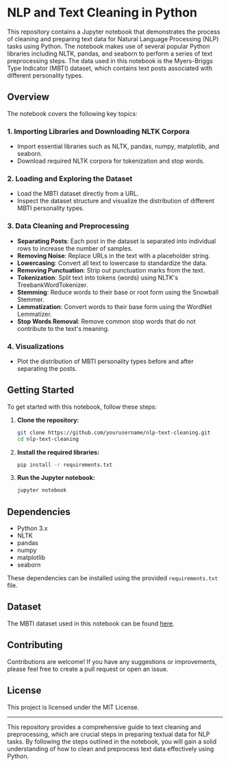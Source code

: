 # NLP and Text Cleaning in Python

This repository contains a Jupyter notebook that demonstrates the process of cleaning and preparing text data for Natural Language Processing (NLP) tasks using Python. The notebook makes use of several popular Python libraries including NLTK, pandas, and seaborn to perform a series of text preprocessing steps. The data used in this notebook is the Myers-Briggs Type Indicator (MBTI) dataset, which contains text posts associated with different personality types.

## Overview

The notebook covers the following key topics:

### 1. Importing Libraries and Downloading NLTK Corpora
- Import essential libraries such as NLTK, pandas, numpy, matplotlib, and seaborn.
- Download required NLTK corpora for tokenization and stop words.

### 2. Loading and Exploring the Dataset
- Load the MBTI dataset directly from a URL.
- Inspect the dataset structure and visualize the distribution of different MBTI personality types.

### 3. Data Cleaning and Preprocessing
- **Separating Posts**: Each post in the dataset is separated into individual rows to increase the number of samples.
- **Removing Noise**: Replace URLs in the text with a placeholder string.
- **Lowercasing**: Convert all text to lowercase to standardize the data.
- **Removing Punctuation**: Strip out punctuation marks from the text.
- **Tokenization**: Split text into tokens (words) using NLTK's TreebankWordTokenizer.
- **Stemming**: Reduce words to their base or root form using the Snowball Stemmer.
- **Lemmatization**: Convert words to their base form using the WordNet Lemmatizer.
- **Stop Words Removal**: Remove common stop words that do not contribute to the text's meaning.

### 4. Visualizations
- Plot the distribution of MBTI personality types before and after separating the posts.

## Getting Started

To get started with this notebook, follow these steps:

1. **Clone the repository:**
   ```bash
   git clone https://github.com/yourusername/nlp-text-cleaning.git
   cd nlp-text-cleaning
   ```

2. **Install the required libraries:**
   ```bash
   pip install -r requirements.txt
   ```

3. **Run the Jupyter notebook:**
   ```bash
   jupyter notebook
   ```

## Dependencies

- Python 3.x
- NLTK
- pandas
- numpy
- matplotlib
- seaborn

These dependencies can be installed using the provided `requirements.txt` file.

## Dataset

The MBTI dataset used in this notebook can be found [here](https://raw.githubusercontent.com/Explore-AI/Public-Data/master/Data/classification_sprint/mbti_train.csv).

## Contributing

Contributions are welcome! If you have any suggestions or improvements, please feel free to create a pull request or open an issue.

## License

This project is licensed under the MIT License.

---

This repository provides a comprehensive guide to text cleaning and preprocessing, which are crucial steps in preparing textual data for NLP tasks. By following the steps outlined in the notebook, you will gain a solid understanding of how to clean and preprocess text data effectively using Python.
